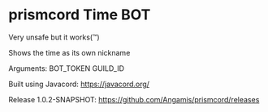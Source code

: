 # prismcord Time BOT

Very unsafe but it works(™)

Shows the time as its own nickname

Arguments: BOT_TOKEN GUILD_ID

Built using Javacord: https://javacord.org/

Release 1.0.2-SNAPSHOT: https://github.com/Angamis/prismcord/releases
